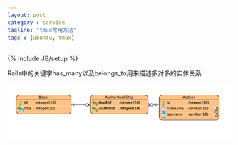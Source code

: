 ```yaml
---
layout: post
category : service
tagline: "tmux常用方法"
tags : [ubuntu, tmux]
---
```

{% include JB/setup %}

Rails中的关键字has_many以及belongs_to用来描述多对多的实体关系

![关系图](/public/img/relationship.png)